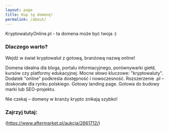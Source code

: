 ```yaml
---
layout: page
title: Kup tę domenę!
permalink: /about/
---
```


KryptowalutyOnline.pl - ta domena może być twoja :)

### Dlaczego warto?

Wejdź w świat kryptowalut z gotową, branżową nazwą online!

Domena idealna dla bloga, portalu informacyjnego, porównywarki giełd, kursów czy platformy edukacyjnej.
Mocne słowo kluczowe: "kryptowaluty".
Dodatek "online" podkreśla dostępność i nowoczesność.
Rozszerzenie .pl – doskonałe dla rynku polskiego.
Gotowy landing page.
Gotowa do budowy marki lub SEO-projektu.

Nie czekaj – domeny w branży krypto znikają szybko!

### Zajrzyj tutaj:

(https://www.aftermarket.pl/aukcja/2661712/)

